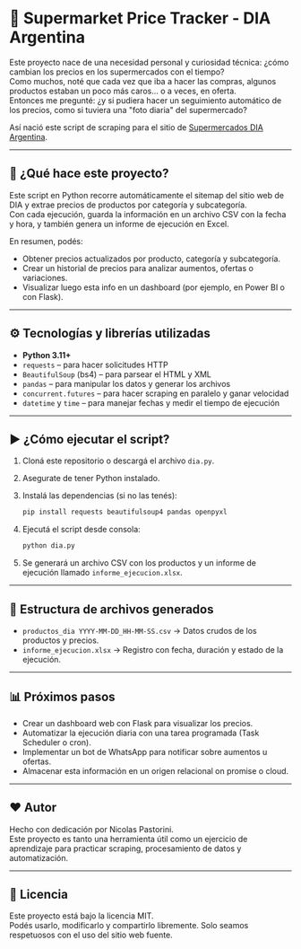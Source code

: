 
# 🛒 Supermarket Price Tracker - DIA Argentina

Este proyecto nace de una necesidad personal y curiosidad técnica: ¿cómo cambian los precios en los supermercados con el tiempo?  
Como muchos, noté que cada vez que iba a hacer las compras, algunos productos estaban un poco más caros... o a veces, en oferta.  
Entonces me pregunté: ¿y si pudiera hacer un seguimiento automático de los precios, como si tuviera una "foto diaria" del supermercado?

Así nació este script de scraping para el sitio de [Supermercados DIA Argentina](https://diaonline.supermercadosdia.com.ar/).

---

## 📌 ¿Qué hace este proyecto?

Este script en Python recorre automáticamente el sitemap del sitio web de DIA y extrae precios de productos por categoría y subcategoría.  
Con cada ejecución, guarda la información en un archivo CSV con la fecha y hora, y también genera un informe de ejecución en Excel.

En resumen, podés:

- Obtener precios actualizados por producto, categoría y subcategoría.
- Crear un historial de precios para analizar aumentos, ofertas o variaciones.
- Visualizar luego esta info en un dashboard (por ejemplo, en Power BI o con Flask).

---

## ⚙️ Tecnologías y librerías utilizadas

- **Python 3.11+**
- `requests` – para hacer solicitudes HTTP
- `BeautifulSoup` (bs4) – para parsear el HTML y XML
- `pandas` – para manipular los datos y generar los archivos
- `concurrent.futures` – para hacer scraping en paralelo y ganar velocidad
- `datetime` y `time` – para manejar fechas y medir el tiempo de ejecución

---

## ▶️ ¿Cómo ejecutar el script?

1. Cloná este repositorio o descargá el archivo `dia.py`.
2. Asegurate de tener Python instalado.
3. Instalá las dependencias (si no las tenés):

   ```bash
   pip install requests beautifulsoup4 pandas openpyxl
   ```

4. Ejecutá el script desde consola:

   ```bash
   python dia.py
   ```

5. Se generará un archivo CSV con los productos y un informe de ejecución llamado `informe_ejecucion.xlsx`.

---

## 📁 Estructura de archivos generados

- `productos_dia YYYY-MM-DD_HH-MM-SS.csv` → Datos crudos de los productos y precios.
- `informe_ejecucion.xlsx` → Registro con fecha, duración y estado de la ejecución.

---

## 📊 Próximos pasos

- Crear un dashboard web con Flask para visualizar los precios.
- Automatizar la ejecución diaria con una tarea programada (Task Scheduler o cron).
- Implementar un bot de WhatsApp para notificar sobre aumentos u ofertas.
- Almacenar esta información en un origen relacional on promise o cloud.

---

## ❤️ Autor

Hecho con dedicación por Nicolas Pastorini.  
Este proyecto es tanto una herramienta útil como un ejercicio de aprendizaje para practicar scraping, procesamiento de datos y automatización.

---

## 📝 Licencia

Este proyecto está bajo la licencia MIT.  
Podés usarlo, modificarlo y compartirlo libremente. Solo seamos respetuosos con el uso del sitio web fuente.
